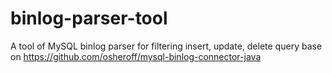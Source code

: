 # binlog-parser-tool
A tool of MySQL binlog parser for filtering insert, update, delete query
base on https://github.com/osheroff/mysql-binlog-connector-java

